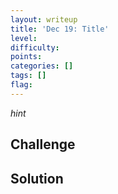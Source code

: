 ```yaml
---
layout: writeup
title: 'Dec 19: Title'
level: 
difficulty: 
points: 
categories: []
tags: []
flag: 
---
```

*hint*

## Challenge

## Solution

